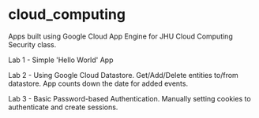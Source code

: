 # cloud_computing
Apps built using Google Cloud App Engine for JHU Cloud Computing Security class.

Lab 1 - Simple 'Hello World' App

Lab 2 - Using Google Cloud Datastore.  Get/Add/Delete entities to/from datastore.  App counts down the date for added events.

Lab 3 - Basic Password-based Authentication.  Manually setting cookies to authenticate and create sessions.
